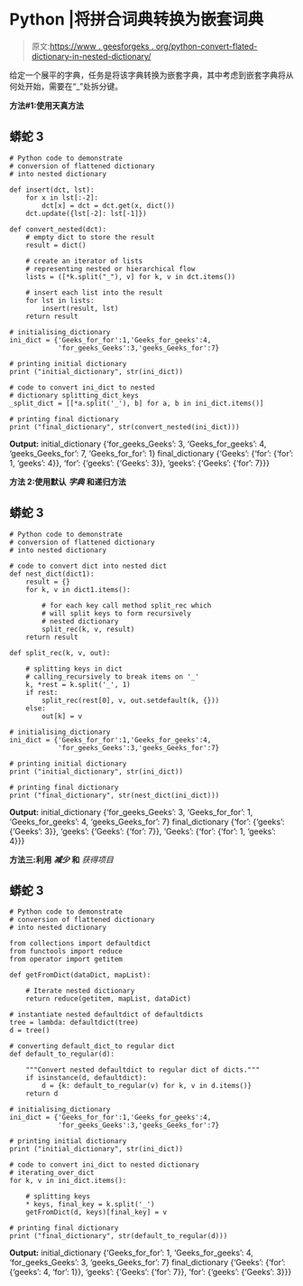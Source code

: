 # Python |将拼合词典转换为嵌套词典

> 原文:[https://www . geesforgeks . org/python-convert-flated-dictionary-in-nested-dictionary/](https://www.geeksforgeeks.org/python-convert-flattened-dictionary-into-nested-dictionary/)

给定一个展平的字典，任务是将该字典转换为嵌套字典，其中考虑到嵌套字典将从何处开始，需要在“_”处拆分键。

**方法#1:使用天真方法**

## 蟒蛇 3

```
# Python code to demonstrate
# conversion of flattened dictionary
# into nested dictionary

def insert(dct, lst):
    for x in lst[:-2]:
        dct[x] = dct = dct.get(x, dict())
    dct.update({lst[-2]: lst[-1]})

def convert_nested(dct):
    # empty dict to store the result
    result = dict()

    # create an iterator of lists
    # representing nested or hierarchical flow
    lists = ([*k.split("_"), v] for k, v in dct.items())

    # insert each list into the result
    for lst in lists:
        insert(result, lst)
    return result

# initialising_dictionary
ini_dict = {'Geeks_for_for':1,'Geeks_for_geeks':4,
            'for_geeks_Geeks':3,'geeks_Geeks_for':7}

# printing initial dictionary
print ("initial_dictionary", str(ini_dict))

# code to convert ini_dict to nested
# dictionary splitting_dict_keys
_split_dict = [[*a.split('_'), b] for a, b in ini_dict.items()]

# printing final dictionary
print ("final_dictionary", str(convert_nested(ini_dict)))
```

**Output:** initial_dictionary {‘for_geeks_Geeks’: 3, ‘Geeks_for_geeks’: 4, ‘geeks_Geeks_for’: 7, ‘Geeks_for_for’: 1} final_dictionary {‘Geeks’: {‘for’: {‘for’: 1, ‘geeks’: 4}}, ‘for’: {‘geeks’: {‘Geeks’: 3}}, ‘geeks’: {‘Geeks’: {‘for’: 7}}}  

**方法 2:使用默认** ***字典*** **和递归方法**

## 蟒蛇 3

```
# Python code to demonstrate
# conversion of flattened dictionary
# into nested dictionary

# code to convert dict into nested dict
def nest_dict(dict1):
    result = {}
    for k, v in dict1.items():

        # for each key call method split_rec which
        # will split keys to form recursively
        # nested dictionary
        split_rec(k, v, result)
    return result

def split_rec(k, v, out):

    # splitting keys in dict
    # calling_recursively to break items on '_'
    k, *rest = k.split('_', 1)
    if rest:
        split_rec(rest[0], v, out.setdefault(k, {}))
    else:
        out[k] = v

# initialising_dictionary
ini_dict = {'Geeks_for_for':1,'Geeks_for_geeks':4,
            'for_geeks_Geeks':3,'geeks_Geeks_for':7}

# printing initial dictionary
print ("initial_dictionary", str(ini_dict))

# printing final dictionary
print ("final_dictionary", str(nest_dict(ini_dict)))
```

**Output:** initial_dictionary {‘for_geeks_Geeks’: 3, ‘Geeks_for_for’: 1, ‘Geeks_for_geeks’: 4, ‘geeks_Geeks_for’: 7} final_dictionary {‘for’: {‘geeks’: {‘Geeks’: 3}}, ‘geeks’: {‘Geeks’: {‘for’: 7}}, ‘Geeks’: {‘for’: {‘for’: 1, ‘geeks’: 4}}}  

**方法三:利用** ***减少*** **和** *获得项目*

## 蟒蛇 3

```
# Python code to demonstrate
# conversion of flattened dictionary
# into nested dictionary

from collections import defaultdict
from functools import reduce
from operator import getitem

def getFromDict(dataDict, mapList):

    # Iterate nested dictionary
    return reduce(getitem, mapList, dataDict)

# instantiate nested defaultdict of defaultdicts
tree = lambda: defaultdict(tree)
d = tree()

# converting default_dict_to regular dict
def default_to_regular(d):

    """Convert nested defaultdict to regular dict of dicts."""
    if isinstance(d, defaultdict):
        d = {k: default_to_regular(v) for k, v in d.items()}
    return d

# initialising_dictionary
ini_dict = {'Geeks_for_for':1,'Geeks_for_geeks':4,
            'for_geeks_Geeks':3,'geeks_Geeks_for':7}

# printing initial dictionary
print ("initial_dictionary", str(ini_dict))

# code to convert ini_dict to nested dictionary
# iterating_over_dict
for k, v in ini_dict.items():

    # splitting keys
    * keys, final_key = k.split('_')
    getFromDict(d, keys)[final_key] = v

# printing final dictionary
print ("final_dictionary", str(default_to_regular(d)))
```

**Output:** initial_dictionary {‘Geeks_for_for’: 1, ‘Geeks_for_geeks’: 4, ‘for_geeks_Geeks’: 3, ‘geeks_Geeks_for’: 7} final_dictionary {‘Geeks’: {‘for’: {‘geeks’: 4, ‘for’: 1}}, ‘geeks’: {‘Geeks’: {‘for’: 7}}, ‘for’: {‘geeks’: {‘Geeks’: 3}}}